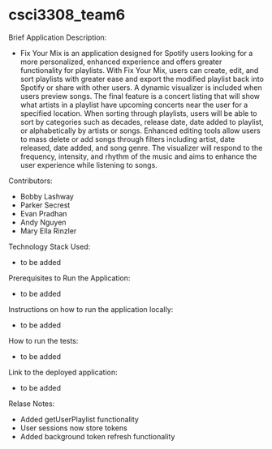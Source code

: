 # csci3308_team6


Brief Application Description:
- Fix Your Mix is an application designed for Spotify users looking for a more personalized, enhanced experience and offers greater functionality for playlists. With Fix Your Mix, users can create, edit, and sort playlists with greater ease and export the modified playlist back into Spotify or share with other users. A dynamic visualizer is included when users preview songs. The final feature is a concert listing that will show what artists in a playlist have upcoming concerts near the user for a specified location. 
When sorting through playlists, users will be able to sort by categories such as decades, release date, date added to playlist, or alphabetically by artists or songs. Enhanced editing tools allow users to mass delete or add songs through filters including artist, date released, date added, and song genre. The visualizer will respond to the frequency, intensity, and rhythm of the music and aims to enhance the user experience while listening to songs.


Contributors:
- Bobby Lashway
- Parker Secrest
- Evan Pradhan
- Andy Nguyen
- Mary Ella Rinzler


Technology Stack Used:
- to be added


Prerequisites to Run the Application:
- to be added


Instructions on how to run the application locally:
- to be added


How to run the tests:
- to be added
  

Link to the deployed application:
- to be added


Relase Notes:
 - Added getUserPlaylist functionality
 - User sessions now store tokens
 - Added background token refresh functionality
